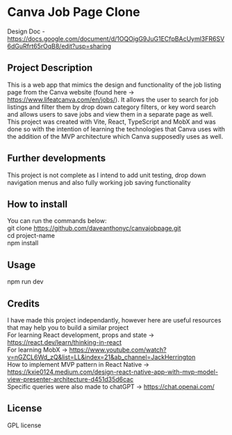 # Canva Job Page Clone
Design Doc - https://docs.google.com/document/d/1OQOigG9JuG1ECfpBAcUyml3FR6SV6dGuRfrt65rOqB8/edit?usp=sharing

## Project Description
This is a web app that mimics the design and functionality of the job listing page from the Canva website (found here -> https://www.lifeatcanva.com/en/jobs/). It allows the user to search for job listings and filter them by drop down category filters, or key word search and allows users to save jobs and view them in a separate page as well. This project was created with Vite, React, TypeScript and MobX and was done so with the intention of learning the technologies that Canva uses with the addition of the MVP architecture which Canva supposedly uses as well.

## Further developments
This project is not complete as I intend to add unit testing, drop down navigation menus and also fully working job saving functionality

## How to install
You can run the commands below: <br />
git clone https://github.com/daveanthonyc/canvajobpage.git <br />
cd project-name <br />
npm install <br />

## Usage
npm run dev

## Credits
I have made this project independantly, however here are useful resources that may help you to build a similar project <br />
For learning React development, props and state -> https://react.dev/learn/thinking-in-react <br />
For learning MobX -> https://www.youtube.com/watch?v=nGZCL6Wd_zQ&list=LL&index=21&ab_channel=JackHerrington <br />
How to implement MVP pattern in React Native -> https://kxie0124.medium.com/design-react-native-app-with-mvp-model-view-presenter-architecture-d451d35d6cac <br />
Specific queries were also made to chatGPT -> https://chat.openai.com/ <br />

## License
GPL license
